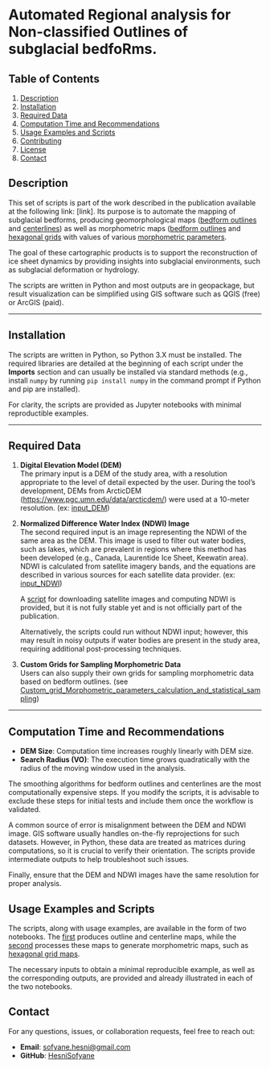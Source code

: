 # Automated Regional analysis for Non-classified Outlines of subglacial bedfoRms.  


## Table of Contents  
1. [Description](#description)  
2. [Installation](#installation)  
3. [Required Data](#required-data)  
4. [Computation Time and Recommendations](#computation-time-and-recommendations)  
5. [Usage Examples and Scripts](#usage-examples-and-scripts)  
6. [Contributing](#contributing)  
7. [License](#license)  
8. [Contact](#contact)  





## Description  
This set of scripts is part of the work described in the publication available at the following link: [link]. Its purpose is to automate the mapping of subglacial bedforms, producing geomorphological maps ([bedform outlines](Outlines_and_centerlines_delineation/smoothed_outlines.gpkg) and [centerlines](Outlines_and_centerlines_delineation/smoothed_centerlines.gpkg)) as well as morphometric maps ([bedform outlines](Morphometric_parameters_calculation_and_statistical_sampling/outlines_with_morphometrics.gpkg) and [hexagonal grids](Morphometric_parameters_calculation_and_statistical_sampling/hexagonal_grid_with_morphometrics.gpkg) with values of various [morphometric parameters](/Documentation/Morphometric_parameters.md).  

The goal of these cartographic products is to support the reconstruction of ice sheet dynamics by providing insights into subglacial environments, such as subglacial deformation or hydrology.

The scripts are written in Python and most outputs are in geopackage, but result visualization can be simplified using GIS software such as QGIS (free) or ArcGIS (paid).  

---

## Installation  
The scripts are written in Python, so Python 3.X must be installed. The required libraries are detailed at the beginning of each script under the **Imports** section and can usually be installed via standard methods (e.g., install `numpy` by running `pip install numpy` in the command prompt if Python and pip are installed).  

For clarity, the scripts are provided as Jupyter notebooks with minimal reproductible examples.  

---

## Required Data  

1. **Digital Elevation Model (DEM)**  
   The primary input is a DEM of the study area, with a resolution appropriate to the level of detail expected by the user. During the tool’s development, DEMs from ArcticDEM (https://www.pgc.umn.edu/data/arcticdem/) were used at a 10-meter resolution. (ex: [input_DEM](/Outlines_and_centerlines_delineation/input_DEM.tif))

2. **Normalized Difference Water Index (NDWI) Image**  
   The second required input is an image representing the NDWI of the same area as the DEM. This image is used to filter out water bodies, such as lakes, which are prevalent in regions where this method has been developed (e.g., Canada, Laurentide Ice Sheet, Keewatin area). NDWI is calculated from satellite imagery bands, and the equations are described in various sources for each satellite data provider.  (ex: [input_NDWI](/Outlines_and_centerlines_delineation/input_NDWI.tif))

   A [script](/NDWI/NDWI_download_notebook.ipynb) for downloading satellite images and computing NDWI is provided, but it is not fully stable yet and is not officially part of the publication.  

   Alternatively, the scripts could run without NDWI input; however, this may result in noisy outputs if water bodies are present in the study area, requiring additional post-processing techniques.  

3. **Custom Grids for Sampling Morphometric Data**  
   Users can also supply their own grids for sampling morphometric data based on bedform outlines. (see [Custom_grid_Morphometric_parameters_calculation_and_statistical_sampling](Morphometric_parameters_calculation_and_statistical_sampling/Custom_grid_Morphometric_parameters_calculation_and_statistical_sampling.ipynb))

---

## Computation Time and Recommendations  
- **DEM Size**: Computation time increases roughly linearly with DEM size.  
- **Search Radius (VO)**: The execution time grows quadratically with the radius of the moving window used in the analysis.  

The smoothing algorithms for bedform outlines and centerlines are the most computationally expensive steps. If you modify the scripts, it is advisable to exclude these steps for initial tests and include them once the workflow is validated.  

A common source of error is misalignment between the DEM and NDWI image. GIS software usually handles on-the-fly reprojections for such datasets. However, in Python, these data are treated as matrices during computations, so it is crucial to verify their orientation. The scripts provide intermediate outputs to help troubleshoot such issues.  

Finally, ensure that the DEM and NDWI images have the same resolution for proper analysis.


## Usage Examples and Scripts

The scripts, along with usage examples, are available in the form of two notebooks. The [first](Outlines_and_centerlines_delineation/Outlines_and_centerlines_delineation.ipynb) produces outline and centerline maps, while the [second](Morphometric_parameters_calculation_and_statistical_sampling/Morphometric_parameters_calculation_and_statistical_sampling.ipynb) processes these maps to generate morphometric maps, such as [hexagonal grid maps](Morphometric_parameters_calculation_and_statistical_sampling/hexagonal_grid_with_morphometrics.gpkg).

The necessary inputs to obtain a minimal reproducible example, as well as the corresponding outputs, are provided and already illustrated in each of the two notebooks.

## Contact  
For any questions, issues, or collaboration requests, feel free to reach out:  
- **Email**: sofyane.hesni@gmail.com 
- **GitHub**: [HesniSofyane](https://github.com/HesniSofyane)  
